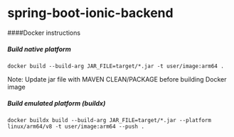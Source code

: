 # spring-boot-ionic-backend


####Docker instructions

##### Build native platform
 
    docker build --build-arg JAR_FILE=target/*.jar -t user/image:arm64 .

<p> Note: Update jar file with MAVEN CLEAN/PACKAGE before building Docker image</p>

##### Build emulated platform (buildx)
    
    docker buildx build --build-arg JAR_FILE=target/*.jar --platform linux/arm64/v8 -t user/image:arm64 --push .